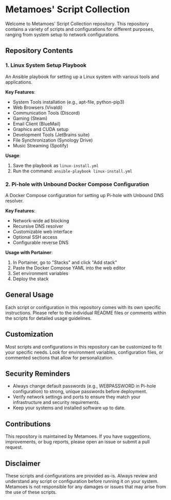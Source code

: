 # Metamoes' Script Collection

Welcome to Metamoes' Script Collection repository. This repository contains a variety of scripts and configurations for different purposes, ranging from system setup to network configurations.

## Repository Contents

### 1. Linux System Setup Playbook

An Ansible playbook for setting up a Linux system with various tools and applications.

**Key Features**:
- System Tools installation (e.g., apt-file, python-pip3)
- Web Browsers (Vivaldi)
- Communication Tools (Discord)
- Gaming (Steam)
- Email Client (BlueMail)
- Graphics and CUDA setup
- Development Tools (JetBrains suite)
- File Synchronization (Synology Drive)
- Music Streaming (Spotify)

**Usage**:
1. Save the playbook as `linux-install.yml`
2. Run the command: `ansible-playbook linux-install.yml`

### 2. Pi-hole with Unbound Docker Compose Configuration

A Docker Compose configuration for setting up Pi-hole with Unbound DNS resolver.

**Key Features**:
- Network-wide ad blocking
- Recursive DNS resolver
- Customizable web interface
- Optional SSH access
- Configurable reverse DNS

**Usage with Portainer**:
1. In Portainer, go to "Stacks" and click "Add stack"
2. Paste the Docker Compose YAML into the web editor
3. Set environment variables
4. Deploy the stack

## General Usage

Each script or configuration in this repository comes with its own specific instructions. Please refer to the individual README files or comments within the scripts for detailed usage guidelines.

## Customization

Most scripts and configurations in this repository can be customized to fit your specific needs. Look for environment variables, configuration files, or commented sections that allow for personalization.

## Security Reminders

- Always change default passwords (e.g., WEBPASSWORD in Pi-hole configuration) to strong, unique passwords before deployment.
- Verify network settings and ports to ensure they match your infrastructure and security requirements.
- Keep your systems and installed software up to date.

## Contributions

This repository is maintained by Metamoes. If you have suggestions, improvements, or bug reports, please open an issue or submit a pull request.

## Disclaimer

These scripts and configurations are provided as-is. Always review and understand any script or configuration before running it on your system. Metamoes is not responsible for any damages or issues that may arise from the use of these scripts.
